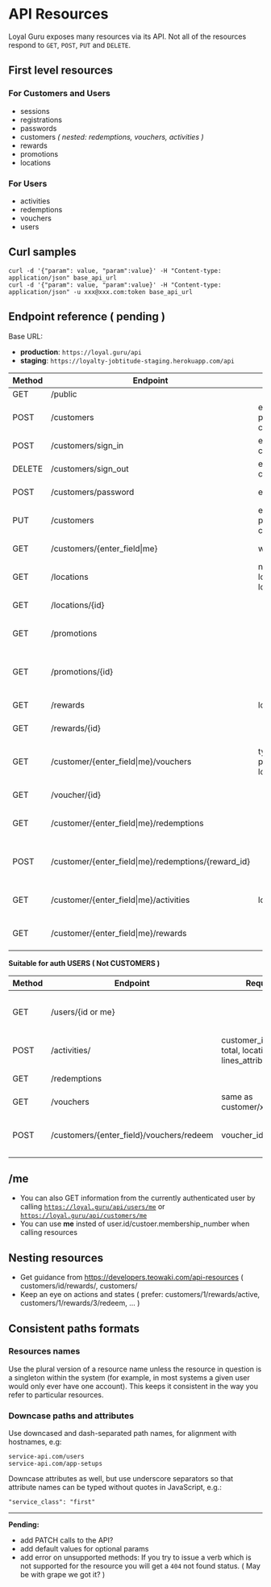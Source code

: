# API Resources

Loyal Guru exposes many resources via its API. Not all of the resources respond to <code>GET</code>, <code>POST</code>, <code>PUT</code> and <code>DELETE</code>. 

## First level resources 
### For Customers and Users
- sessions
- registrations
- passwords
- customers _( nested: redemptions, vouchers, activities )_
- rewards
- promotions
- locations

### For Users
- activities
- redemptions
- vouchers
- users

## Curl samples

```
curl -d '{"param": value, "param":value}' -H "Content-type: application/json" base_api_url
curl -d '{"param": value, "param":value}' -H "Content-type: application/json" -u xxx@xxx.com:token base_api_url
```

## Endpoint reference ( pending )
Base URL: 
- **production**: ```https://loyal.guru/api```
- **staging**: ```https://loyalty-jobtitude-staging.herokuapp.com/api```

| Method        | Endpoint                                               | Request                          |  AUTH         | USAGE |
|:--------------|--------------------------------------------------------|---------------------------------|--------------|--------:|
| GET           | /public                                             |      | |  HAL Root
| POST          | /customers                                             |     email, password, password_confirmation, company_id  | |  New register
| POST          | /customers/sign_in                                     |     email, password, company_id  |   | Signin
| DELETE        | /customers/sign_out                                    |     email, password, company_id  |   X | Signout
| POST          | /customers/password                                    |     email, company_id            |   X| Reset password
| PUT           | /customers                                             |      email, password, password_confirmation, current_password| X | Change password  
| GET           | /customers/{enter_field&#124;me}                       |      with_html    | X | Get user profile 
| GET           | /locations                                             |         near, distance, location{latitude, longitude},  | X | Get a list of locations
| GET           | /locations/{id}                                        |          | X | Get location info 
| GET           | /promotions                                            |         | X | Get a list of special promotions
| GET           | /promotions/{id}                                       |         | X | Get a special promotion detail
| GET           | /rewards                                               |         location_id  | X | Get a list of locations
| GET           | /rewards/{id}                                          |          | X | Get reward info 
| GET           | /customer/{enter_field&#124;me}/vouchers               |      type ( coupon, promotion, loyalty_score ), pending   | X | Vouchers from certains customer
| GET           | /voucher/{id}                                          |          | X | Get voucher info 
| GET           | /customer/{enter_field&#124;me}/redemptions            |         | X | Get customer redemptions
| POST          | /customer/{enter_field&#124;me}/redemptions/{reward_id}|         | X | Redeem certain reward by user
| GET           | /customer/{enter_field&#124;me}/activities             |        location_id, order_by | X | Gest activities from user
| GET           | /customer/{enter_field&#124;me}/rewards                |         | X | Available rewards for user



**Suitable for auth USERS ( Not CUSTOMERS )**

| Method        | Endpoint                          | Request                          |  USAGE 
| --------------|-----------------------------------| ---------------------------------|---------:|
| GET           | /users/{id or me}     |  | Get a user profile from your company
| POST          | /activities/                      |  customer_id ( opt ), total, location_id, lines_attributes                                |  Create activity
| GET           | /redemptions     |  | Get redemptions
| GET           | /vouchers     | same as customer/x/vouchers | Get vouchers
| POST          | /customers/{enter_field}/vouchers/redeem      | voucher_id | Redeem a voucher for certain customer


## /me

- You can also GET information from the currently authenticated user by calling <code>https://loyal.guru/api/users/me</code> or <code>https://loyal.guru/api/customers/me</code> 
- You can use **me** insted of user.id/custoer.membership_number when calling resources

## Nesting resources
- Get guidance from https://developers.teowaki.com/api-resources ( customers/id/rewards/, customers/
- Keep an eye on actions and states ( prefer: customers/1/rewards/active, customers/1/rewards/3/redeem, ... )

## Consistent paths formats 

### Resources names
Use the plural version of a resource name unless the resource in question is a singleton within the system (for example, in most systems a given user would only ever have one account). This keeps it consistent in the way you refer to particular resources.

### Downcase paths and attributes

Use downcased and dash-separated path names, for alignment with hostnames, e.g:
```
service-api.com/users
service-api.com/app-setups
````

Downcase attributes as well, but use underscore separators so that attribute names can be typed without quotes in JavaScript, e.g.:
```
"service_class": "first"
```

***
**Pending:**
- add PATCH calls to the API?
- add default values for optional params
- add error on unsupported methods: If you try to issue a verb which is not supported for the resource you will get a <code>404</code> not found status. ( May be with grape we got it? )